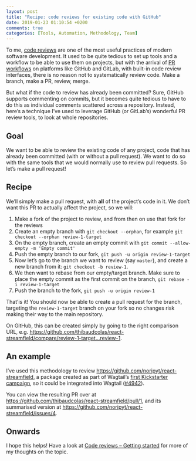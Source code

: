 ```yaml
---
layout: post
title: "Recipe: code reviews for existing code with GitHub"
date: 2019-01-23 01:10:54 +0200
comments: true
categories: [Tools, Automation, Methodology, Team]
---
```


To me, [code reviews](/code-reviews-getting-started) are one of the most useful practices of modern software development. It used to be quite tedious to set up tools and a workflow to be able to use them on projects, but with the arrival of [PR workflows](https://guides.github.com/introduction/flow/) on platforms like GitHub and GitLab, with built-in code review interfaces, there is no reason not to systematically review code. Make a branch, make a PR, review, merge.

But what if the code to review has already been committed? Sure, GitHub supports commenting on commits, but it becomes quite tedious to have to do this as individual comments scattered across a repository. Instead, here’s a technique I’ve used to leverage GitHub (or GitLab’s) wonderful PR review tools, to look at whole repositories.

<!-- more -->

## Goal

We want to be able to review the existing code of any project, code that has already been committed (with or without a pull request). We want to do so with the same tools that we would normally use to review pull requests. So let’s make a pull request!

## Recipe

We’ll simply make a pull request, with **all** of the project’s code in it. We don’t want this PR to actually affect the project, so we will:

1. Make a fork of the project to review, and from then on use that fork for the reviews
2. Create an empty branch with `git checkout --orphan`, for example `git checkout --orphan review-1-target`
3. On the empty branch, create an empty commit with `git commit --allow-empty -m 'Empty commit'`
4. Push the empty branch to our fork, `git push -u origin review-1-target`
5. Now let’s go to the branch we want to review (say `master`), and create a new branch from it: `git checkout -b review-1`.
6. We then want to rebase from our empty/target branch. Make sure to place the empty commit as the first commit on the branch, `git rebase -i review-1-target`
7. Push the branch to the fork, `git push -u origin review-1`

That’is it! You should now be able to create a pull request for the branch, targeting the `review-1-target` branch on your fork so no changes risk making their way to the main repository.

On GitHub, this can be created simply by going to the right comparison URL, e.g. https://github.com/thibaudcolas/react-streamfield/compare/review-1-target...review-1.

## An example

I’ve used this methodology to review https://github.com/noripyt/react-streamfield, a package created as part of Wagtail’s [first Kickstarter campaign](https://www.kickstarter.com/projects/noripyt/wagtails-first-hatch), so it could be integrated into Wagtail ([#4942](https://github.com/wagtail/wagtail/pull/4942)).

You can view the resulting PR over at https://github.com/thibaudcolas/react-streamfield/pull/1, and its summarised version at https://github.com/noripyt/react-streamfield/issues/4.

## Onwards

I hope this helps! Have a look at [Code reviews – Getting started](/code-reviews-getting-started) for more of my thoughts on the topic.
